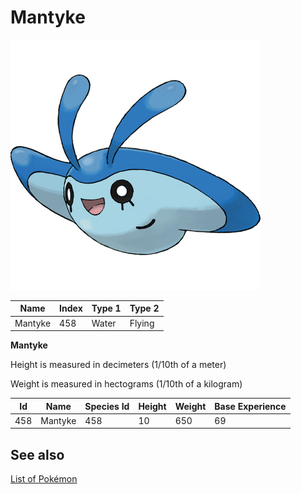 # Mantyke


![Mantyke](images/458.png)

| **Name** | **Index** | **Type 1** | **Type 2** |
|----|----|----|----|
| Mantyke | 458 | Water | Flying  |

**Mantyke** 


Height is measured in decimeters (1/10th of a meter)

Weight is measured in hectograms (1/10th of a kilogram)

| **Id** | **Name** | **Species Id** | **Height** | **Weight** | **Base Experience** |
|--------|----------|----------------|------------|------------|---------------------|
| 458 | Mantyke | 458 | 10 | 650 | 69 |


## See also

[List of Pokémon](../pokemon.md)
